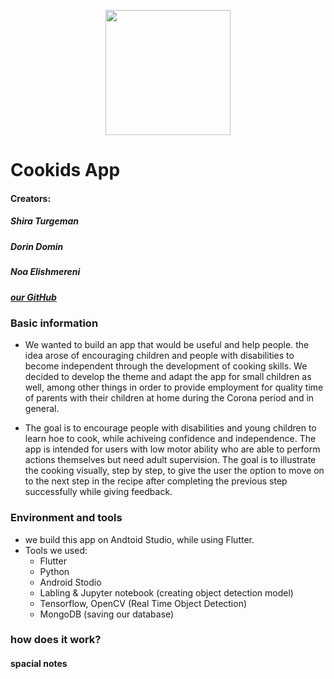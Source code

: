  <p align="center">
 <img src="https://i.pinimg.com/564x/4f/23/0e/4f230ec269c690b4170a06a694b154c8.jpg" width="200" height="200">
</p>

# Cookids App 

#### Creators: 
##### Shira Turgeman
##### Dorin Domin
##### Noa Elishmereni 

#####  [our GitHub](https://github.com/shiraTurgeman/cookids_app)

### **Basic information**
* We wanted to build an app that would be useful and help people. the idea arose of encouraging children and people with disabilities to become independent through the development of cooking skills. We decided to develop the theme and adapt the app for small children as well, among other things in order to provide employment for quality time of parents with their children at home during the Corona period and in general.

* The goal is to encourage people with disabilities and young children to learn hoe to cook, while achiveing confidence and independence. The app is intended for users with low motor ability who are able to perform actions themselves but need adult supervision.
The goal is to illustrate the cooking visually, step by step, to give the user the option to move on to the next step in the recipe after completing the previous step successfully while giving feedback.

### **Environment and tools**
* we build this app on Andtoid Studio, while using Flutter. 
* Tools we used:
  * Flutter
  * Python
  * Android Stodio
  * Labling & Jupyter notebook (creating object detection model)
  * Tensorflow, OpenCV (Real Time Object Detection)
  * MongoDB (saving our database)

   
### **how does it work?**


#### **spacial notes**

